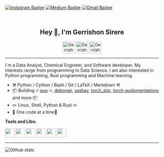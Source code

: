 [![Instagram Badge](https://img.shields.io/badge/-gerrishon.s-purple?style=flat-square&logo=instagram&logoColor=white&link=https://instagram.com/gerrishon.s/)](https://instagram.com/gerrishon.s)
[![Medium Badge](https://img.shields.io/badge/-@gerrishon-03a57a?style=flat-square&labelColor=000000&logo=Medium&link=https://medium.com/@gerrishon/)](https://medium.com/@gerrishon)
[![Gmail Badge](https://img.shields.io/badge/-secretum.inc@pm.me-c14438?style=flat-square&logo=Gmail&logoColor=white&link=mailto:secretum.inc@pm.me)](mailto:secretum.inc@pm.me)

<br>
<p align="center">
</p>
<div align="center">
<h2>Hey 👋, I'm Gerrishon Sirere</h2>

[<img align="center" alt="Gerrishon Sirere | LinkedIn" height="40px" src="https://www.flaticon.com/svg/static/icons/svg/725/725337.svg"/>][linkedin]
[<img align="center" alt="Gerrishon Sirere | Twitter" height="40px" src="https://user-images.githubusercontent.com/18496796/107147301-8e8dfb80-694d-11eb-9fc6-f935c1754cd9.png"/>][twitter]
[<img align="center" alt="Gerrishon Sirere | Scholar" height="40px" src="https://external-content.duckduckgo.com/iu/?u=https%3A%2F%2Feducation.usm.my%2Fimages%2FGoogle-Scholar-logo.png&f=1&nofb=1"/>][scholar]


</div>

----
I`m a Data Analyst, Chemical Engineer, and Software developer. My interests range from programming to Data Science. I am also interested in Python programming, Rust programming and Machine learning.

- :hammer_and_pick: Python / Cython / Bash / Git / LaTeX / Markdown :hammer_and_pick:
- :package: Building :fire: [quo](https://pypi/projects/quo) :fire:, [debonair](https://github.com/secretum-inc/debonair), [sashay](https://github.com/secretum-inc/sashay), [torch_stoi](https://github.com/asteroid-team/pytorch_stoi), [torch-audiomentations](https://github.com/asteroid-team/torch-audiomentations) and more :package:
- :pencil2: Linux, Shell, Python & Rust :pencil2:
- :dart: One code at a time:dart:

**Tools and Libs:**  

<code><img height="30px" src="https://pytorch.org/assets/images/logo-icon.svg"></code>
<code><img height="30px" src="https://upload.wikimedia.org/wikipedia/commons/thumb/a/ae/Keras_logo.svg/180px-Keras_logo.svg.png"></code>
<code><img height="30px" src="https://numpy.org/images/logos/numpy.svg"></code>
<code><img height="30px" src="https://raw.githubusercontent.com/pandas-dev/pandas/master/web/pandas/static/img/pandas_mark.svg"></code>
<code><img height="30px" src="https://raw.githubusercontent.com/PyTorchLightning/pytorch-lightning/master/docs/source/_static/images/icon.svg"></code>
<code><img height="30px" src="https://raw.githubusercontent.com/asteroid-team/asteroid-team.github.io/master/logos/asteroid_phones_dark.svg"></code>

----

 



![Github stats](https://github-readme-stats.vercel.app/api?username=gerrishons&count_private=true&theme=great-gatsby&show_icons=true)

</div>

[linkedin]: https://www.linkedin.com/in/gerrishon/
[twitter]: https://twitter.com/gerrishon_s
[scholar]: https://scholar.google.fr/citations?user=V1TsIH4AAAAJ&hl=en
